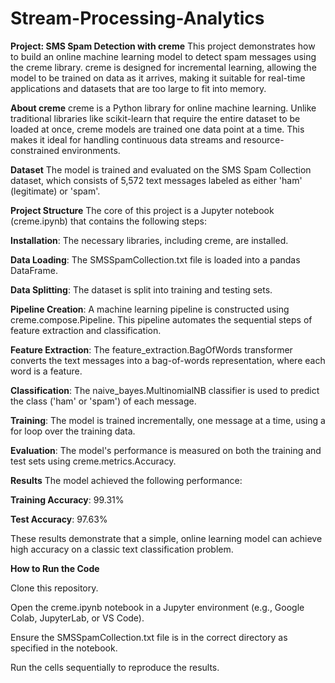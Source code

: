 # Stream-Processing-Analytics
**Project: SMS Spam Detection with creme**
This project demonstrates how to build an online machine learning model to detect spam messages using the creme library. creme is designed for incremental learning, allowing the model to be trained on data as it arrives, making it suitable for real-time applications and datasets that are too large to fit into memory.

**About creme**
creme is a Python library for online machine learning. Unlike traditional libraries like scikit-learn that require the entire dataset to be loaded at once, creme models are trained one data point at a time. This makes it ideal for handling continuous data streams and resource-constrained environments.

**Dataset**
The model is trained and evaluated on the SMS Spam Collection dataset, which consists of 5,572 text messages labeled as either 'ham' (legitimate) or 'spam'.

**Project Structure**
The core of this project is a Jupyter notebook (creme.ipynb) that contains the following steps:

**Installation**: The necessary libraries, including creme, are installed.

**Data Loading**: The SMSSpamCollection.txt file is loaded into a pandas DataFrame.

**Data Splitting**: The dataset is split into training and testing sets.

**Pipeline Creation**: A machine learning pipeline is constructed using creme.compose.Pipeline. This pipeline automates the sequential steps of feature extraction and classification.

**Feature Extraction**: The feature_extraction.BagOfWords transformer converts the text messages into a bag-of-words representation, where each word is a feature.

**Classification**: The naive_bayes.MultinomialNB classifier is used to predict the class ('ham' or 'spam') of each message.

**Training**: The model is trained incrementally, one message at a time, using a for loop over the training data.

**Evaluation**: The model's performance is measured on both the training and test sets using creme.metrics.Accuracy.

**Results**
The model achieved the following performance:

**Training Accuracy**: 99.31%

**Test Accuracy**: 97.63%

These results demonstrate that a simple, online learning model can achieve high accuracy on a classic text classification problem.

**How to Run the Code**

Clone this repository.

Open the creme.ipynb notebook in a Jupyter environment (e.g., Google Colab, JupyterLab, or VS Code).

Ensure the SMSSpamCollection.txt file is in the correct directory as specified in the notebook.

Run the cells sequentially to reproduce the results.
